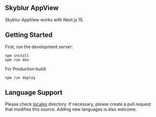 ## Skyblur AppView
Skyblur AppView works with Next.js 15.

## Getting Started

First, run the development server:
```
npm install
npm run dev
```

For Production build:
```
npm run deploy
```

## Language Support

Please check [locales](https://github.com/usounds/Skyblur/tree/main/frontend/src/locales) directory.
If necessary, please create a pull request that modifies this source. Adding new languages is also welcome.